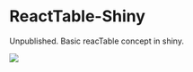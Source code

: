 # ReactTable-Shiny
Unpublished. Basic reacTable concept in shiny.

![](https://www.dropbox.com/s/19m8syl5h9wo3ol/reactable.png?raw=1)
